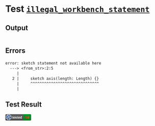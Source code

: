 # Test [`illegal_workbench_statement`](/doc/structure/workbench.md#L253)

## Output

```,plain
```

## Errors

```,plain
error: sketch statement not available here
  ---> <from_str>:2:5
     |
   2 |     sketch axis(length: Length) {}
     |     ^^^^^^^^^^^^^^^^^^^^^^^^^^^^^^
     |
```

## Test Result

![FAILED AS EXPECTED](/doc/structure/.test/illegal_workbench_statement.png)
